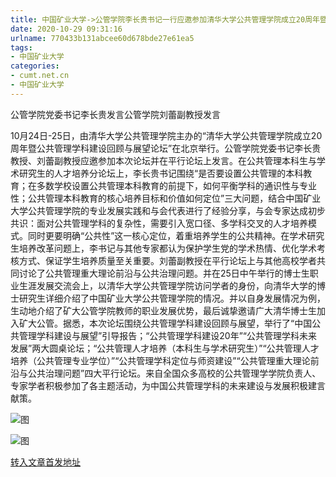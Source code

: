```yaml
---
title: 中国矿业大学->公管学院李长贵书记一行应邀参加清华大学公共管理学院成立20周年暨公共管理学科建设回顾与展望论坛 | cumt.net.cn
date: 2020-10-29 09:31:16
urlname: 770433b131abcee60d678bde27e61ea5
tags: 
- 中国矿业大学
categories:
- cumt.net.cn
- 中国矿业大学
---
```

公管学院党委书记李长贵发言公管学院刘蕾副教授发言

10月24日-25日，由清华大学公共管理学院主办的“清华大学公共管理学院成立20周年暨公共管理学科建设回顾与展望论坛”在北京举行。公管学院党委书记李长贵教授、刘蕾副教授应邀参加本次论坛并在平行论坛上发言。在公共管理本科生与学术研究生的人才培养分论坛上，李长贵书记围绕“是否要设置公共管理的本科教育；在多数学校设置公共管理本科教育的前提下，如何平衡学科的通识性与专业性；公共管理本科教育的核心培养目标和价值如何定位”三大问题，结合中国矿业大学公共管理学院的专业发展实践和与会代表进行了经验分享，与会专家达成初步共识：面对公共管理学科的复杂性，需要引入宽口径、多学科交叉的人才培养模式。同时更要明确“公共性”这一核心定位，着重培养学生的公共精神。在学术研究生培养改革问题上，李书记与其他专家都认为保护学生党的学术热情、优化学术考核方式、保证学生培养质量至关重要。刘蕾副教授在平行论坛上与其他高校学者共同讨论了公共管理重大理论前沿与公共治理问题。并在25日中午举行的博士生职业生涯发展交流会上，以清华大学公共管理学院访问学者的身份，向清华大学的博士研究生详细介绍了中国矿业大学公共管理学院的情况。并以自身发展情况为例，生动地介绍了矿大公管学院教师的职业发展优势，最后诚挚邀请广大清华博士生加入矿大公管。据悉，本次论坛围绕公共管理学科建设回顾与展望，举行了“中国公共管理学科建设与展望”引导报告；“公共管理学科建设20年”“公共管理学科未来发展”两大圆桌论坛；“公共管理人才培养（本科生与学术研究生）”“公共管理人才培养（公共管理专业学位）”“公共管理学科定位与师资建设”“公共管理重大理论前沿与公共治理问题”四大平行论坛。来自全国众多高校的公共管理学学院负责人、专家学者积极参加了各主题活动，为中国公共管理学科的未来建设与发展积极建言献策。      

![图](http://xwzx.cumt.edu.cn/_upload/article/images/6b/9b/191891644109a6989dc771f23618/30851529-c091-47c1-befe-81ae0c74d413.png)

![图](http://xwzx.cumt.edu.cn/_upload/article/images/6b/9b/191891644109a6989dc771f23618/ac81104f-de4b-45a0-924a-f2e94a63461c.png)

[转入文章首发地址](http://xwzx.cumt.edu.cn/d7/63/c523a579427/page.htm)